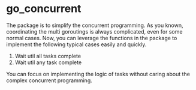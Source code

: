 # go_concurrent
The package is to simplify the concurrent programming. As you known, coordinating the multi goroutings is always complicated, even for some normal cases.
Now, you can leverage the functions in the package to implement the following typical cases easily and quickly.
1. Wait util all tasks complete
2. Wait util any task complete

You can focus on implementing the logic of tasks without caring about the complex concurrent programming.
 



